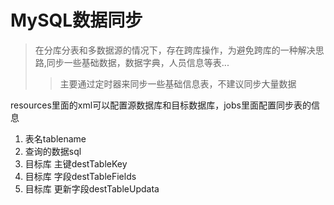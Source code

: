 # MySQL数据同步
> 在分库分表和多数据源的情况下，存在跨库操作，为避免跨库的一种解决思路,同步一些基础数据，数据字典，人员信息等表...
>> 主要通过定时器来同步一些基础信息表，不建议同步大量数据


resources里面的xml可以配置源数据库和目标数据库，jobs里面配置同步表的信息

1. 表名tablename
2. 查询的数据sql
3. 目标库 主键destTableKey
4. 目标库 字段destTableFields
5. 目标库 更新字段destTableUpdata
